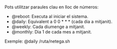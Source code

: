 Pots utilitzar paraules clau en lloc de números:​

- @reboot: Executa al iniciar el sistema.​
- @daily: Equivalent a 0 0 * * * (cada dia a mitjanit).​
- @weekly: Cada diumenge a mitjanit.​
- @monthly: Dia 1 de cada mes a mitjanit.​    

Exemple:​
@daily /ruta/netega.sh 